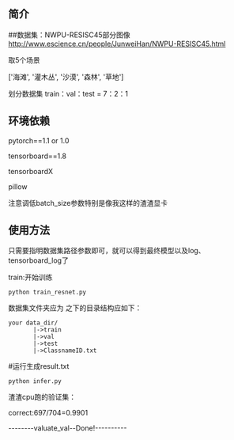 
## 简介
##数据集：NWPU-RESISC45部分图像
http://www.escience.cn/people/JunweiHan/NWPU-RESISC45.html

取5个场景

['海滩', '灌木丛', '沙漠', '森林', '草地']

划分数据集 train：val：test = 7：2：1

## 环境依赖
pytorch==1.1 or 1.0 

tensorboard==1.8

tensorboardX 

pillow

注意调低batch_size参数特别是像我这样的渣渣显卡

## 使用方法
只需要指明数据集路径参数即可，就可以得到最终模型以及log、tensorboard_log了


train:开始训练
```
python train_resnet.py 
```

数据集文件夹应为 之下的目录结构应如下：
```
your data_dir/
       |->train
       |->val
       |->test
       |->ClassnameID.txt
```

#运行生成result.txt
```
python infer.py
```

渣渣cpu跑的验证集：

correct:697/704=0.9901

--------valuate_val--Done!----------

